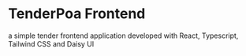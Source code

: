 # TenderPoa Frontend

a simple tender frontend application developed with React, Typescript, Tailwind CSS and Daisy UI
